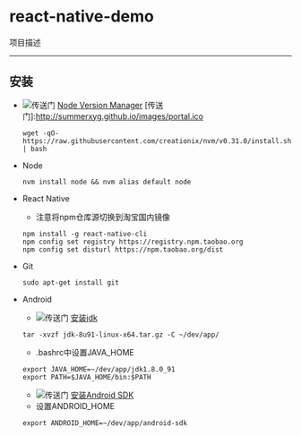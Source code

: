 # react-native-demo

项目描述

---

## 安装

- ![传送门](http://summerxyg.github.io/images/portal.ico) [Node Version Manager](https://github.com/creationix/nvm#installation)
  [传送门]:http://summerxyg.github.io/images/portal.ico
  ```
  wget -qO- https://raw.githubusercontent.com/creationix/nvm/v0.31.0/install.sh | bash
  ```

- Node
  ```
  nvm install node && nvm alias default node
  ```

- React Native
  * 注意将npm仓库源切换到淘宝国内镜像
  ```
  npm install -g react-native-cli
  npm config set registry https://registry.npm.taobao.org
  npm config set disturl https://npm.taobao.org/dist
  ```

- Git
  ```
  sudo apt-get install git
  ```

- Android
  * ![传送门](http://summerxyg.github.io/images/portal.ico) [安装jdk](http://www.oracle.com/technetwork/java/javase/downloads/jdk8-downloads-2133151.html)
  
  ```
  tar -xvzf jdk-8u91-linux-x64.tar.gz -C ~/dev/app/
  ```
  * .bashrc中设置JAVA_HOME
  ```
  export JAVA_HOME=~/dev/app/jdk1.8.0_91
  export PATH=$JAVA_HOME/bin:$PATH
  ```
  * ![传送门](http://summerxyg.github.io/images/portal.ico) [安装Android SDK](https://developer.android.com/sdk/installing/index.html)
  * 设置ANDROID_HOME
  ```
  export ANDROID_HOME=~/dev/app/android-sdk
  ```